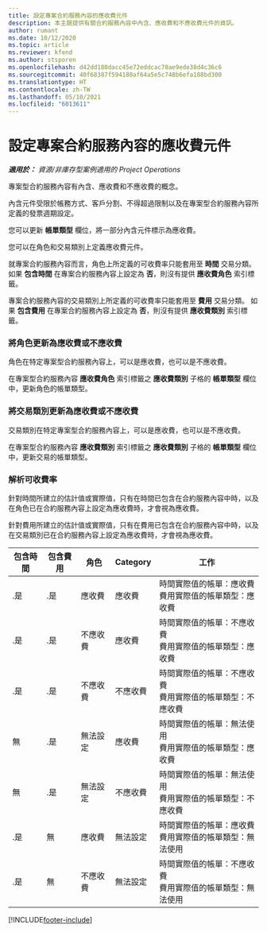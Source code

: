 ```yaml
---
title: 設定專案合約服務內容的應收費元件
description: 本主題提供有關合約服務內容中內含、應收費和不應收費元件的資訊。
author: rumant
ms.date: 10/12/2020
ms.topic: article
ms.reviewer: kfend
ms.author: stsporen
ms.openlocfilehash: d42dd180dacc45e72eddcac70ae9ede38d4c36c6
ms.sourcegitcommit: 40f68387f594180af64a5e5c748b6efa188bd300
ms.translationtype: HT
ms.contentlocale: zh-TW
ms.lasthandoff: 05/10/2021
ms.locfileid: "6013611"
---
```

# <a name="configure-chargeable-components-of-a-project-contract-line"></a>設定專案合約服務內容的應收費元件

_**適用於：** 資源/非庫存型案例適用的 Project Operations_

專案型合約服務內容有內含、應收費和不應收費的概念。

內含元件受限於帳務方式、客戶分割、不得超過限制以及在專案型合約服務內容所定義的發票週期設定。

您可以更新 **帳單類型** 欄位，將一部分內含元件標示為應收費。

您可以在角色和交易類別上定義應收費元件。

就專案合約服務內容而言，角色上所定義的可收費率只能套用至 **時間** 交易分類。 如果 **包含時間** 在專案合約服務內容上設定為 **否**，則沒有提供 **應收費角色** 索引標籤。

專案合約服務內容的交易類別上所定義的可收費率只能套用至 **費用** 交易分類。 如果 **包含費用** 在專案合約服務內容上設定為 **否**，則沒有提供 **應收費類別** 索引標籤。

### <a name="update-a-role-to-be-chargeable-or-non-chargeable"></a>將角色更新為應收費或不應收費

角色在特定專案型合約服務內容上，可以是應收費，也可以是不應收費。

在專案型合約服務內容 **應收費角色** 索引標籤之 **應收費類別** 子格的 **帳單類型** 欄位中，更新角色的帳單類型。

### <a name="update-a-transaction-category-to-be-chargeable-or-non-chargeable"></a>將交易類別更新為應收費或不應收費

交易類別在特定專案型合約服務內容上，可以是應收費，也可以是不應收費。

在專案型合約服務內容 **應收費類別** 索引標籤之 **應收費類別** 子格的 **帳單類型** 欄位中，更新交易的帳單類型。

### <a name="resolve-chargeability"></a>解析可收費率

針對時間所建立的估計值或實際值，只有在時間已包含在合約服務內容中時，以及在角色已在合約服務內容上設定為應收費時，才會視為應收費。

針對費用所建立的估計值或實際值，只有在費用已包含在合約服務內容中時，以及在交易類別已在合約服務內容上設定為應收費時，才會視為應收費。

| 包含時間 | 包含費用 | 角色 | Category | 工作​​ |
| --- | --- | --- | --- | --- |
| .是 | .是 | 應收費 | 應收費 | 時間實際值的帳單：應收費 </br>費用實際值的帳單類型：應收費 |
| .是 | .是 | 不應收費 | 應收費 | 時間實際值的帳單：不應收費 </br>費用實際值的帳單類型：應收費 |
| .是 | .是 | 不應收費 | 不應收費 | 時間實際值的帳單：不應收費 </br>費用實際值的帳單類型：不應收費 |
| 無 | .是 | 無法設定 | 應收費 | 時間實際值的帳單：無法使用 </br>費用實際值的帳單類型：應收費 |
| 無 | .是 | 無法設定 | 不應收費 | 時間實際值的帳單：無法使用 </br>費用實際值的帳單類型：不應收費 |
| .是 | 無 | 應收費 | 無法設定 | 時間實際值的帳單：應收費 </br>費用實際值的帳單類型：無法使用 |
| .是 | 無 | 不應收費 | 無法設定 | 時間實際值的帳單：不應收費 </br> 費用實際值的帳單類型：無法使用 |


[!INCLUDE[footer-include](../includes/footer-banner.md)]
